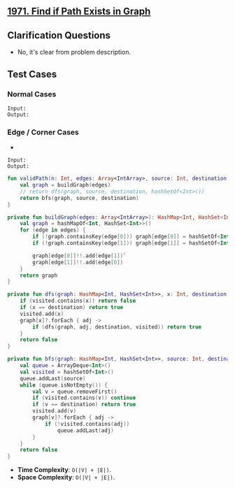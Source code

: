## [1971. Find if Path Exists in Graph](https://leetcode.com/problems/find-if-path-exists-in-graph)

## Clarification Questions
* No, it's clear from problem description.
 
## Test Cases
### Normal Cases
```
Input: 
Output: 
```
### Edge / Corner Cases
* 
```
Input: 
Output: 
```

```kotlin
fun validPath(n: Int, edges: Array<IntArray>, source: Int, destination: Int): Boolean {
    val graph = buildGraph(edges)
    // return dfs(graph, source, destination, hashSetOf<Int>())
    return bfs(graph, source, destination)
}

private fun buildGraph(edges: Array<IntArray>): HashMap<Int, HashSet<Int>> {
    val graph = hashMapOf<Int, HashSet<Int>>()
    for (edge in edges) {
        if (!graph.containsKey(edge[0])) graph[edge[0]] = hashSetOf<Int>()
        if (!graph.containsKey(edge[1])) graph[edge[1]] = hashSetOf<Int>()

        graph[edge[0]]!!.add(edge[1])`
        graph[edge[1]]!!.add(edge[0])
    }
    return graph
}

private fun dfs(graph: HashMap<Int, HashSet<Int>>, x: Int, destination: Int, visited: HashSet<Int>): Boolean {
    if (visited.contains(x)) return false
    if (x == destination) return true
    visited.add(x)
    graph[x]?.forEach { adj ->
        if (dfs(graph, adj, destination, visited)) return true
    }
    return false
}

private fun bfs(graph: HashMap<Int, HashSet<Int>>, source: Int, destination: Int): Boolean {
    val queue = ArrayDeque<Int>()
    val visited = hashSetOf<Int>()
    queue.addLast(source) 
    while (queue.isNotEmpty()) {
        val v = queue.removeFirst()
        if (visited.contains(v)) continue
        if (v == destination) return true
        visited.add(v)
        graph[v]?.forEach { adj ->
            if (!visited.contains(adj))
                queue.addLast(adj)
        }
    }
    return false
}
```

* **Time Complexity**: `O(|V| + |E|)`.
* **Space Complexity**: `O(|V| + |E|)`.